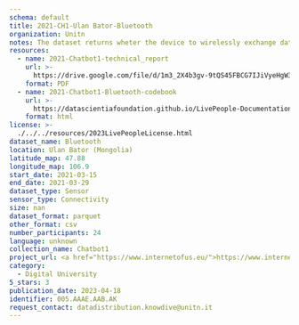 ```yaml
---
schema: default
title: 2021-CH1-Ulan Bator-Bluetooth
organization: Unitn
notes: The dataset returns wheter the device to wirelessly exchange data with other Bluetooth devices. The dataset was collected as part of the WeNet project, a Horizon 2020 funded project that aims at developing a diversity-aware, machine-mediated paradigm for social interactions.
resources:
  - name: 2021-Chatbot1-technical_report
    url: >-
      https://drive.google.com/file/d/1m3_2X4b3gv-9tQS45FBCG7IJiVyeHgW3/view?usp=sharing
    format: PDF
  - name: 2021-Chatbot1-Bluetooth-codebook
    url: >-
      https://datascientiafoundation.github.io/LivePeople-Documentation/2021-Chatbot1/2021_CH1_bluetoothnormalevent.html
    format: html
license: >-
  ./../../resources/2023LivePeopleLicense.html
dataset_name: Bluetooth
location: Ulan Bator (Mongolia)
latitude_map: 47.88
longitude_map: 106.9
start_date: 2021-03-15
end_date: 2021-03-29
dataset_type: Sensor
sensor_type: Connectivity
size: nan
dataset_format: parquet
other_format: csv
number_participants: 24
language: unknown
collection_name: Chatbot1
project_url: <a href="https://www.internetofus.eu/">https://www.internetofus.eu/</a>
category:
  - Digital University
5_stars: 3
publication_date: 2023-04-18
identifier: 005.AAAE.AAB.AK
request_contact: datadistribution.knowdive@unitn.it
---
```

